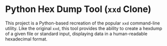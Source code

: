 # Python Hex Dump Tool (`xxd` Clone)

This project is a Python-based recreation of the popular `xxd` command-line utility. Like the original `xxd`, this tool provides the ability to create a hexdump of a given file or standard input, displaying data in a human-readable hexadecimal format.

